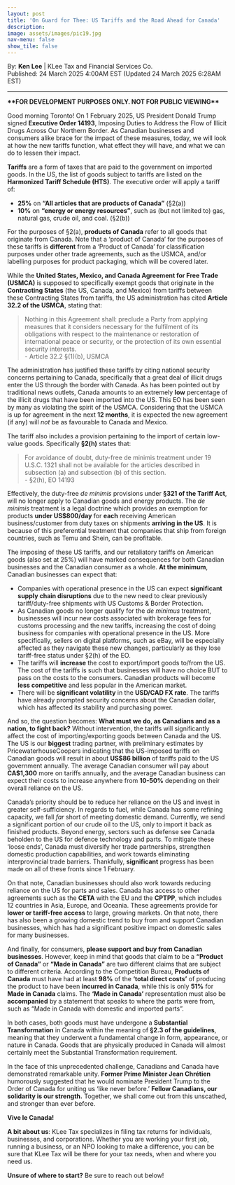 ```yaml
---
layout: post
title: 'On Guard for Thee: US Tariffs and the Road Ahead for Canada'
description: 
image: assets/images/pic19.jpg
nav-menu: false
show_tile: false
---
```


<style>
  p {
    margin-bottom: 15px;
  }

  hr.major {
    margin: 10px 0; 
  }
</style>

<!-- Credits -->
<div class="row">
	<div class="12u">
		<p>By: <b>Ken Lee</b> | KLee Tax and Financial Services Co.<br> Published: 24 March 2025 4:00AM EST (Updated 24 March 2025 6:28AM EST)</p>
	</div>
</div>

<hr class="major"/>

<!-- Content -->
<section>
  <div class="row">
	  <div class="12u">
      <p><b>**FOR DEVELOPMENT PURPOSES ONLY. NOT FOR PUBLIC VIEWING**</b></p>
		  <p>Good morning Toronto! On 1 February 2025, US President Donald Trump signed <b>Executive Order 14193</b>, Imposing Duties to Address the Flow of Illicit Drugs Across Our Northern Border. As Canadian businesses and consumers alike brace for the impact of these measures, today, we will look at how the new tariffs function, what effect they will have, and what we can do to lessen their impact.</p>
      <p><b>Tariffs</b> are a form of taxes that are paid to the government on imported goods. In the US, the list of goods subject to tariffs are listed on the <b>Harmonized Tariff Schedule (HTS)</b>. The executive order will apply a tariff of:</p>
      <ul>
        <li><b>25%</b> on <b>“All articles that are products of Canada”</b> (§2(a))</li>
        <li><b>10%</b> on <b>“energy or energy resources”</b>, such as (but not limited to) gas, natural gas, crude oil, and coal. (§2(b))</li>
      </ul>
      <p>For the purposes of §2(a), <b>products of Canada</b> refer to all goods that originate from Canada. Note that a ‘product of Canada’ for the purposes of these tariffs is <b>different</b> from a ‘Product of Canada’ for classification purposes under other trade agreements, such as the USMCA, and/or labelling purposes for product packaging, which will be covered later.</p>
      <p>While the <b>United States, Mexico, and Canada Agreement for Free Trade (USMCA)</b> is supposed to specifically exempt goods that originate in the <b>Contracting States</b> (the US, Canada, and Mexico) from tariffs between these Contracting States from tariffs, the US administration has cited <b>Article 32.2 of the USMCA</b>, stating that:</p>
      <blockquote>Nothing in this Agreement shall: preclude a Party from applying measures that it considers necessary for the fulfilment of its obligations with respect to the maintenance or restoration of international peace or security, or the protection of its own essential security interests.<br>  - Article 32.2 §(1)(b), USMCA</blockquote>
      <p>The administration has justified these tariffs by citing national security concerns pertaining to Canada, specifically that a great deal of illicit drugs enter the US through the border with Canada. As has been pointed out by traditional news outlets, Canada amounts to an extremely <b>low</b> percentage of the illicit drugs that have been imported into the US. This EO has been seen by many as violating the spirit of the USMCA. Considering that the USMCA is up for agreement in the next <b>12 months</b>, it is expected the new agreement (if any) will <em>not</em> be as favourable to Canada and Mexico.</p>
      <p>The tariff also includes a provision pertaining to the import of certain low-value goods. Specifically <b>§2(h)</b> states that:</p>
      <blockquote>For avoidance of doubt, duty-free de minimis treatment under 19 U.S.C. 1321 shall not be available for the articles described in subsection (a) and subsection (b) of this section.<br>  - §2(h), EO 14193</blockquote>
      <p>Effectively, the duty-free <em>de minimis</em> provisions under <b>§321 of the Tariff Act</b>, will no longer apply to Canadian goods and energy products. The <em>de minimis</em> treatment is a legal doctrine which provides an exemption for products <b>under US$800/day</b> for <b>each</b> receiving American business/customer from duty taxes on shipments <b>arriving in the US</b>. It is because of this preferential treatment that companies that ship from foreign countries, such as Temu and Shein, can be profitable.</p>
      <p>The imposing of these US tariffs, and our retaliatory tariffs on American goods (also set at 25%) will have marked consequences for both Canadian businesses and the Canadian consumer as a whole. <b>At the minimum</b>, Canadian businesses can expect that:</p>
      <ul>
        <li>Companies with operational presence in the US can expect <b>significant supply chain disruptions</b> due to the new need to clear previously tariff/duty-free shipments with US Customs & Border Protection.</li>
        <li>As Canadian goods no longer qualify for the <em>de minimus</em> treatment, businesses will incur new costs associated with brokerage fees for customs processing and the new tariffs, increasing the cost of doing business for companies with operational presence in the US. More specifically, sellers on digital platforms, such as eBay, will be especially affected as they navigate these new changes, particularly as they lose tariff-free status under §2(h) of the EO.</li>
        <li>The tariffs will <b>increase</b> the cost to export/import goods to/from the US. The cost of the tariffs is such that businesses will have no choice BUT to pass on the costs to the consumers. Canadian products will become <b>less competitive</b> and less popular in the American market.</li>
        <li>There will be <b>significant volatility</b> in the <b>USD/CAD FX rate</b>. The tariffs have already prompted security concerns about the Canadian dollar, which has affected its stability and purchasing power.</li>
      </ul>
      <p>And so, the question becomes: <b>What must we do, as Canadians and as a nation, to fight back?</b> Without intervention, the tariffs will significantly affect the cost of importing/exporting goods between Canada and the US. The US is our <b>biggest</b> trading partner, with preliminary estimates by PricewaterhouseCoopers indicating that the US-imposed tariffs on Canadian goods will result in about <b>US$86 billion</b> of tariffs paid to the US government annually. The average Canadian consumer will pay about <b>CA$1,300</b> more on tariffs annually, and the average Canadian business can expect their costs to increase anywhere from <b>10-50%</b> depending on their overall reliance on the US.</p>
      <p>Canada’s priority should be to reduce her reliance on the US and invest in greater self-sufficiency. In regards to fuel, while Canada has some refining capacity, we fall <em>far</em> short of meeting domestic demand. Currently, we send a significant portion of our crude oil to the US, only to import it back as finished products. Beyond energy, sectors such as defense see Canada beholden to the US for defence technology and parts. To mitigate these ‘loose ends’, Canada must diversify her trade partnerships, strengthen domestic production capabilities, and work towards eliminating interprovincial trade barriers. Thankfully, <b>significant</b> progress has been made on all of these fronts since 1 February.</p>
      <p>On that note, Canadian businesses should also work towards reducing reliance on the US for parts and sales. Canada has access to other agreements such as the <b>CETA</b> with the EU and the <b>CPTPP</b>, which includes 12 countries in Asia, Europe, and Oceania. These agreements provide for <b>lower or tariff-free access</b> to large, growing markets. On that note, there has also been a growing domestic trend to buy from and support Canadian businesses, which has had a significant positive impact on domestic sales for many businesses.</p>
      <p>And finally, for consumers, <b>please support and buy from Canadian businesses</b>. However, keep in mind that goods that claim to be a <b>“Product of Canada”</b> or <b>“Made in Canada”</b> are two different claims that are subject to different criteria. According to the Competition Bureau, <b>Products of Canada</b> must have had at least <b>98%</b> of the <b>‘total direct costs’</b> of producing the product to have been <b>incurred in Canada</b>, while this is only <b>51%</b> for <b>Made in Canada</b> claims. The <b>‘Made in Canada’</b> representation must also be <b>accompanied</b> by a statement that speaks to where the parts were from, such as “Made in Canada with domestic and imported parts”.</p>
      <p>In both cases, both goods must have undergone a <b>Substantial Transformation</b> in Canada within the meaning of <b>§2.3 of the guidelines</b>, meaning that they underwent a fundamental change in form, appearance, or nature in Canada. Goods that are physically produced in Canada will almost certainly meet the Substantial Transformation requirement.</p>
      <p>In the face of this unprecedented challenge, Canadians and Canada have demonstrated remarkable unity. <b>Former Prime Minister Jean Chrétien</b> humorously suggested that he would nominate President Trump to the Order of Canada for uniting us ‘like never before.’ <b>Fellow Canadians, our solidarity is our strength.</b> Together, we shall come out from this unscathed, and stronger than ever before.</p>
      <p><b>Vive le Canada!</b></p>
      <p><b>A bit about us</b>: KLee Tax specializes in filing tax returns for individuals, businesses, and corporations. Whether you are working your first job, running a business, or an NPO looking to make a difference, you can be sure that KLee Tax will be there for your tax needs, when and where you need us.</p>
      <p><b>Unsure of where to start?</b> Be sure to reach out below!</p>
